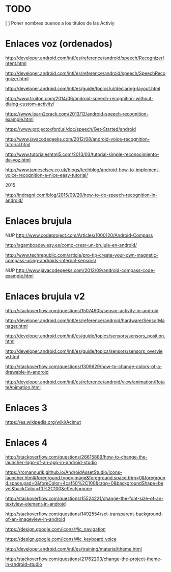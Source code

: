 # TODO

[ ] Poner nombres buenos a los titulos de las Activiy

# Enlaces voz (ordenados)

http://developer.android.com/intl/es/reference/android/speech/RecognizerIntent.html

http://developer.android.com/intl/es/reference/android/speech/SpeechRecognizer.html

http://developer.android.com/intl/es/guide/topics/ui/declaring-layout.html

http://www.truiton.com/2014/06/android-speech-recognition-without-dialog-custom-activity/

https://www.learn2crack.com/2013/12/android-speech-recognition-example.html

https://www.projectoxford.ai/doc/speech/Get-Started/android

http://www.javacodegeeks.com/2012/08/android-voice-recognition-tutorial.html

http://www.tutorialeshtml5.com/2013/03/tutorial-simple-reconocimiento-de-voz.html

http://www.jameselsey.co.uk/blogs/techblog/android-how-to-implement-voice-recognition-a-nice-easy-tutorial/

2015

http://indragni.com/blog/2015/09/20/how-to-do-speech-recognition-in-android/

# Enlaces brujula

NUP http://www.codeproject.com/Articles/1000120/Android-Compass

http://agamboadev.esy.es/como-crear-un-brujula-en-android/

http://www.techrepublic.com/article/pro-tip-create-your-own-magnetic-compass-using-androids-internal-sensors/

NUP http://www.javacodegeeks.com/2013/09/android-compass-code-example.html

# Enlaces brujula v2

http://stackoverflow.com/questions/15074905/sensor-activity-in-android

http://developer.android.com/intl/es/reference/android/hardware/SensorManager.html

http://developer.android.com/intl/es/guide/topics/sensors/sensors_position.html

http://developer.android.com/intl/es/guide/topics/sensors/sensors_overview.html

http://stackoverflow.com/questions/1309629/how-to-change-colors-of-a-drawable-in-android

http://developer.android.com/intl/es/reference/android/view/animation/RotateAnimation.html

# Enlaces 3

https://es.wikipedia.org/wiki/Acimut

# Enlaces 4

http://stackoverflow.com/questions/26615889/how-to-change-the-launcher-logo-of-an-app-in-android-studio

https://romannurik.github.io/AndroidAssetStudio/icons-launcher.html#foreground.type=image&foreground.space.trim=0&foreground.space.pad=0&foreColor=4caf50%2C100&crop=0&backgroundShape=bevel&backColor=fff%2C100&effects=none

http://stackoverflow.com/questions/15524221/change-the-font-size-of-an-textview-element-in-android

http://stackoverflow.com/questions/1492554/set-transparent-background-of-an-imageview-in-android

https://design.google.com/icons/#ic_navigation

https://design.google.com/icons/#ic_keyboard_voice

http://developer.android.com/intl/es/training/material/theme.html

http://stackoverflow.com/questions/21762203/change-the-project-theme-in-android-studio
